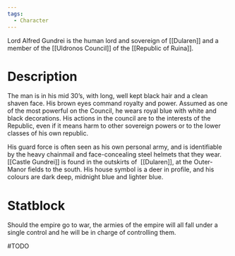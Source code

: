 ```yaml
---
tags:
  - Character
---
```

Lord Alfred Gundrei is the human lord and sovereign of [[Dularen]] and a member of the [[Uldronos Council]] of the [[Republic of Ruina]].
# Description
The man is in his mid 30’s, with long, well kept black hair and a clean shaven face. His brown eyes command royalty and power. Assumed as one of the most powerful on the Council, he wears royal blue with white and black decorations. His actions in the council are to the interests of the Republic, even if it means harm to other sovereign powers or to the lower classes of his own republic.

His guard force is often seen as his own personal army, and is identifiable by the heavy chainmail and face-concealing steel helmets that they wear. [[Castle Gundrei]] is found in the outskirts of  [[Dularen]], at the Outer-Manor fields to the south. His house symbol is a deer in profile, and his colours are dark deep, midnight blue and lighter blue.
# Statblock



Should the empire go to war, the armies of the empire will all fall under a single control and he will be in charge of controlling them. 

#TODO 